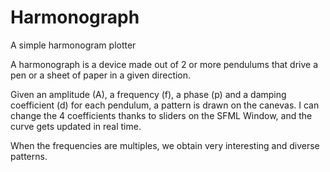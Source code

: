 # Harmonograph
A simple harmonogram plotter

A harmonograph is a device made out of 2 or more pendulums that drive a pen or a sheet of paper in a given direction.

Given an amplitude (A), a frequency (f), a phase (p) and a damping coefficient (d) for each pendulum, a pattern is drawn on the canevas. 
I can change the 4 coefficients thanks to sliders on the SFML Window, and the curve gets updated in real time.

When the frequencies are multiples, we obtain very interesting and diverse patterns.
